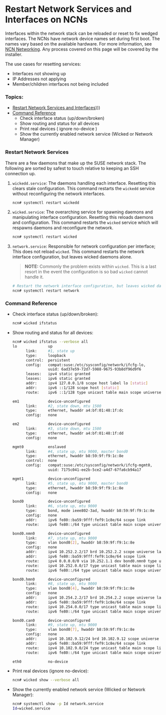 # Restart Network Services and Interfaces on NCNs

Interfaces within the network stack can be reloaded or reset to fix wedged interfaces.
The NCNs have network device names set during first boot. The names vary based on the
available hardware. For more information, see [NCN Networking](../background/ncn_networking.md).
Any process covered on this page will be covered by the installer.

The use cases for resetting services:

   * Interfaces not showing up
   * IP Addresses not applying
   * Member/children interfaces not being included

### Topics:

   * [Restart Network Services and Interfaces](#restart_network_services_and_interfaces))))
   * [Command Reference](#command_reference)
      * Check interface status (up/down/broken)
      * Show routing and status for all devices
      * Print real devices ( ignore no-device )
      * Show the currently enabled network service (Wicked or Network Manager)

<a name="restart_network_services_and_interfaces"></a>
### Restart Network Services

There are a few daemons that make up the SUSE network stack. The following are
sorted by safest to touch relative to keeping an SSH connection up.

1. `wickedd.service`: The daemons handling each interface. Resetting this clears stale configuration.
    This command restarts the `wickedd` service without reconfiguring the network interfaces.

    ```bash
    ncn# systemctl restart wickedd
    ```

2. `wicked.service`: The overarching service for spawning daemons and manipulating interface configuration.
    Resetting this reloads daemons and configuration.
    This command restarts the `wicked` service which will respawns daemons and reconfigure the network.

    ```bash
    ncn# systemctl restart wicked
    ```

3. `network.service`: Responsible for network configuration per interface; This does not reload `wicked`.
    This command restarts the network interface configuration, but leaves wicked daemons alone.

    > **NOTE:** Commonly the problem exists within `wicked`. This is a last resort in the event the
    configuration is so bad `wicked` cannot handle it.

    ```bash
    # Restart the network interface configuration, but leaves wicked daemons alone.
    ncn# systemctl restart network
    ```

<a name="command_reference"></a>
### Command Reference

* Check interface status (up/down/broken):

   ```bash
   ncn# wicked ifstatus
   ```

* Show routing and status for all devices:

   ```bash
   ncn# wicked ifstatus --verbose all
   lo              up
         link:     #1, state up
         type:     loopback
         control:  persistent
         config:   compat:suse:/etc/sysconfig/network/ifcfg-lo,
                   uuid: 6ad37e59-72d7-5988-9675-93b8df96d9f6
         leases:   ipv4 static granted
         leases:   ipv6 static granted
         addr:     ipv4 127.0.0.1/8 scope host label lo [static]
         addr:     ipv6 ::1/128 scope host [static]
         route:    ipv6 ::1/128 type unicast table main scope universe protocol kernel priority 256

   em1             device-unconfigured
         link:     #2, state down, mtu 1500
         type:     ethernet, hwaddr a4:bf:01:48:1f:dc
         config:   none

   em2             device-unconfigured
         link:     #3, state down, mtu 1500
         type:     ethernet, hwaddr a4:bf:01:48:1f:dd
         config:   none

   mgmt0           enslaved
         link:     #4, state up, mtu 9000, master bond0
         type:     ethernet, hwaddr b8:59:9f:f9:1c:8e
         control:  none
         config:   compat:suse:/etc/sysconfig/network/ifcfg-mgmt0,
                   uuid: 7175c041-ee2b-5ce2-a4d7-67fa6cb94a17

   mgmt1           device-unconfigured
         link:     #5, state up, mtu 9000, master bond0
         type:     ethernet, hwaddr b8:59:9f:f9:1c:8e
         config:   none

   bond0           device-unconfigured
         link:     #6, state up, mtu 9000
         type:     bond, mode ieee802-3ad, hwaddr b8:59:9f:f9:1c:8e
         config:   none
         addr:     ipv6 fe80::ba59:9fff:fef9:1c8e/64 scope link
         route:    ipv6 fe80::/64 type unicast table main scope universe protocol kernel priority 256

   bond0.nmn0      device-unconfigured
         link:     #7, state up, mtu 9000
         type:     vlan bond0[2], hwaddr b8:59:9f:f9:1c:8e
         config:   none
         addr:     ipv4 10.252.2.2/17 brd 10.252.2.2 scope universe label bond0.nmn0
         addr:     ipv6 fe80::ba59:9fff:fef9:1c8e/64 scope link
         route:    ipv4 0.0.0.0/0 via 10.252.1.1 dev bond0.nmn0 type unicast table main scope universe protocol boot
         route:    ipv4 10.252.0.0/17 type unicast table main scope link protocol kernel pref-src 10.252.2.2
         route:    ipv6 fe80::/64 type unicast table main scope universe protocol kernel priority 256

   bond0.hmn0      device-unconfigured
         link:     #8, state up, mtu 9000
         type:     vlan bond0[4], hwaddr b8:59:9f:f9:1c:8e
         config:   none
         addr:     ipv4 10.254.2.2/17 brd 10.254.2.2 scope universe label bond0.hmn0
         addr:     ipv6 fe80::ba59:9fff:fef9:1c8e/64 scope link
         route:    ipv4 10.254.0.0/17 type unicast table main scope link protocol kernel pref-src 10.254.2.2
         route:    ipv6 fe80::/64 type unicast table main scope universe protocol kernel priority 256

   bond0.can0      device-unconfigured
         link:     #9, state up, mtu 9000
         type:     vlan bond0[7], hwaddr b8:59:9f:f9:1c:8e
         config:   none
         addr:     ipv4 10.102.9.12/24 brd 10.102.9.12 scope universe label bond0.can0
         addr:     ipv6 fe80::ba59:9fff:fef9:1c8e/64 scope link
         route:    ipv4 10.102.9.0/24 type unicast table main scope link protocol kernel pref-src 10.102.9.12
         route:    ipv6 fe80::/64 type unicast table main scope universe protocol kernel priority 256

   eth0            no-device
   ```


* Print real devices (ignore no-device):

   ```bash
   ncn# wicked show --verbose all
   ```

* Show the currently enabled network service (Wicked or Network Manager):

   ```bash
   ncn# systemctl show -p Id network.service
   Id=wicked.service
   ```

